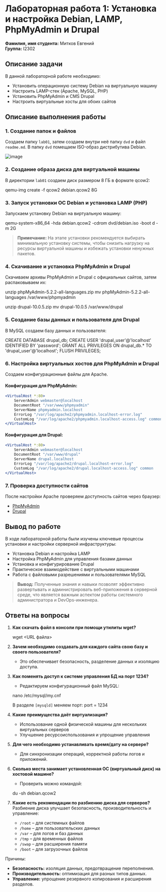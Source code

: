# Лабораторная работа 1: Установка и настройка Debian, LAMP, PhpMyAdmin и Drupal

**Фамилия, имя студента:** Митков Евгений  
**Группа:** I2302  

## Описание задачи
В данной лабораторной работе необходимо:
- Установить операционную систему Debian на виртуальную машину
- Настроить LAMP-стек (Apache, MySQL, PHP)
- Установить PhpMyAdmin и CMS Drupal
- Настроить виртуальные хосты для обоих сайтов

## Описание выполнения работы

### 1. Создание папок и файлов
Создаем папку `lab01`, затем создаем внутри неё папку `dvd` и файл `readme.md`. В папку `dvd` помещаем ISO-образ дистрибутива Debian.

![image](https://github.com/user-attachments/assets/a5070a42-97b0-447e-b748-1ba79c283092)

### 2. Создание образа диска для виртуальной машины
В директории `lab01` создаем диск размером 8 ГБ в формате qcow2:

qemu-img create -f qcow2 debian.qcow2 8G


### 3. Запуск установки ОС Debian и установка LAMP (PHP)
Запускаем установку Debian на виртуальную машину:

qemu-system-x86_64 -hda debian.qcow2 -cdrom dvd/debian.iso -boot d -m 2G


> **Примечание:** На этапе установки рекомендуется выбирать минимальную установку системы, чтобы снизить нагрузку на ресурсы виртуальной машины и избежать установки ненужных пакетов.

### 4. Скачивание и установка PhpMyAdmin и Drupal
Скачиваем архивы PhpMyAdmin и Drupal с официальных сайтов, затем распаковываем их:

unzip phpMyAdmin-5.2.2-all-languages.zip
mv phpMyAdmin-5.2.2-all-languages /var/www/phpmyadmin

unzip drupal-10.0.5.zip
mv drupal-10.0.5 /var/www/drupal


### 5. Создание базы данных и пользователя для Drupal
В MySQL создаем базу данных и пользователя:

CREATE DATABASE drupal_db;
CREATE USER 'drupal_user'@'localhost' IDENTIFIED BY 'password';
GRANT ALL PRIVILEGES ON drupal_db.* TO 'drupal_user'@'localhost';
FLUSH PRIVILEGES;


### 6. Настройка виртуальных хостов для PhpMyAdmin и Drupal
Создаем конфигурационные файлы для Apache.

#### Конфигурация для PhpMyAdmin:
```apache
<VirtualHost *:80>
    ServerAdmin webmaster@localhost
    DocumentRoot "/var/www/phpmyadmin"
    ServerName phpmyadmin.localhost
    ErrorLog "/var/log/apache2/phpmyadmin.localhost-error.log"
    CustomLog "/var/log/apache2/phpmyadmin.localhost-access.log" common
</VirtualHost>
```

#### Конфигурация для Drupal:
```apache
<VirtualHost *:80>
    ServerAdmin webmaster@localhost
    DocumentRoot "/var/www/drupal"
    ServerName drupal.localhost
    ErrorLog "/var/log/apache2/drupal.localhost-error.log"
    CustomLog "/var/log/apache2/drupal.localhost-access.log" common
</VirtualHost>
```

### 7. Проверка доступности сайтов
После настройки Apache проверяем доступность сайтов через браузер:
- [PhpMyAdmin](http://phpmyadmin.localhost)
- [Drupal](http://drupal.localhost)

## Вывод по работе
В ходе лабораторной работы были изучены ключевые процессы установки и настройки серверной инфраструктуры:
- Установка Debian и настройка LAMP
- Настройка PhpMyAdmin для управления базами данных
- Установка и конфигурирование Drupal
- Практическое взаимодействие с виртуальными машинами
- Работа с файловыми разрешениями и пользователями MySQL

> **Вывод:** Полученные знания и навыки позволят эффективно развертывать и администрировать веб-приложения в серверной среде, что является важным аспектом работы системного администратора и DevOps-инженера.

## Ответы на вопросы
1. **Как скачать файл в консоли при помощи утилиты wget?**  

   wget <URL файла>

2. **Зачем необходимо создавать для каждого сайта свою базу и своего пользователя?**  
   - Это обеспечивает безопасность, разделение данных и изоляцию доступа.
3. **Как поменять доступ к системе управления БД на порт 1234?**  
   - Редактируем конфигурационный файл MySQL:

   nano /etc/mysql/my.cnf

   В разделе `[mysqld]` меняем порт:
   port = 1234

4. **Какие преимущества даёт виртуализация?**  
   - Использование одной физической машины для нескольких виртуальных серверов
   - Улучшение ресурсоиспользования и упрощение управления
5. **Для чего необходимо устанавливать время/дату на сервере?**  
   - Для синхронизации операций, корректной работы логов и приложений.
6. **Сколько места занимает установленная ОС (виртуальный диск) на хостовой машине?**  
   - Проверить можно командой:
   
   du -sh debian.qcow2
   
7. **Какие есть рекомендации по разбиению диска для серверов?**  
   Разбиение диска улучшает безопасность, производительность и управление:
   - `/root` – для системных файлов
   - `/home` – для пользовательских данных
   - `/var` – для логов и баз данных
   - `/tmp` – для временных файлов
   - `/swap` – для расширения памяти
   - `/boot` – для загрузочных файлов

Причины:
- **Безопасность:** изоляция данных, предотвращение переполнения.
- **Производительность:** оптимизация для разных типов данных.
- **Управление:** упрощение резервного копирования и расширения разделов.
